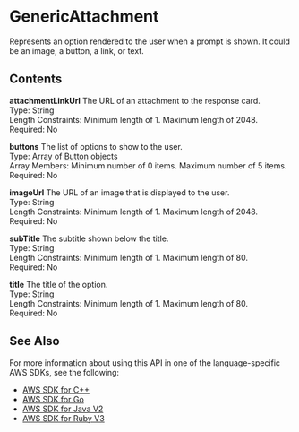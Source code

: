 # GenericAttachment<a name="API_runtime_GenericAttachment"></a>

Represents an option rendered to the user when a prompt is shown\. It could be an image, a button, a link, or text\. 

## Contents<a name="API_runtime_GenericAttachment_Contents"></a>

 **attachmentLinkUrl**   <a name="lex-Type-runtime_GenericAttachment-attachmentLinkUrl"></a>
The URL of an attachment to the response card\.  
Type: String  
Length Constraints: Minimum length of 1\. Maximum length of 2048\.  
Required: No

 **buttons**   <a name="lex-Type-runtime_GenericAttachment-buttons"></a>
The list of options to show to the user\.  
Type: Array of [Button](API_runtime_Button.md) objects  
Array Members: Minimum number of 0 items\. Maximum number of 5 items\.  
Required: No

 **imageUrl**   <a name="lex-Type-runtime_GenericAttachment-imageUrl"></a>
The URL of an image that is displayed to the user\.  
Type: String  
Length Constraints: Minimum length of 1\. Maximum length of 2048\.  
Required: No

 **subTitle**   <a name="lex-Type-runtime_GenericAttachment-subTitle"></a>
The subtitle shown below the title\.  
Type: String  
Length Constraints: Minimum length of 1\. Maximum length of 80\.  
Required: No

 **title**   <a name="lex-Type-runtime_GenericAttachment-title"></a>
The title of the option\.  
Type: String  
Length Constraints: Minimum length of 1\. Maximum length of 80\.  
Required: No

## See Also<a name="API_runtime_GenericAttachment_SeeAlso"></a>

For more information about using this API in one of the language\-specific AWS SDKs, see the following:
+  [ AWS SDK for C\+\+](https://docs.aws.amazon.com/goto/SdkForCpp/runtime.lex-2016-11-28/GenericAttachment) 
+  [ AWS SDK for Go](https://docs.aws.amazon.com/goto/SdkForGoV1/runtime.lex-2016-11-28/GenericAttachment) 
+  [ AWS SDK for Java V2](https://docs.aws.amazon.com/goto/SdkForJavaV2/runtime.lex-2016-11-28/GenericAttachment) 
+  [ AWS SDK for Ruby V3](https://docs.aws.amazon.com/goto/SdkForRubyV3/runtime.lex-2016-11-28/GenericAttachment) 